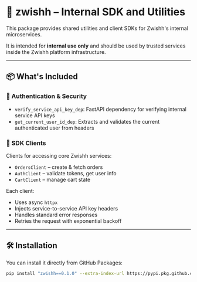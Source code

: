 # 🧰 zwishh – Internal SDK and Utilities

This package provides shared utilities and client SDKs for Zwishh's internal microservices.

It is intended for **internal use only** and should be used by trusted services inside the Zwishh platform infrastructure.

---

## 📦 What's Included

### 🔑 Authentication & Security
- `verify_service_api_key_dep`: FastAPI dependency for verifying internal service API keys
- `get_current_user_id_dep`: Extracts and validates the current authenticated user from headers

### 🧬 SDK Clients
Clients for accessing core Zwishh services:

- `OrdersClient` – create & fetch orders
- `AuthClient` – validate tokens, get user info
- `CartClient` – manage cart state

Each client:
- Uses async `httpx`
- Injects service-to-service API key headers
- Handles standard error responses
- Retries the request with exponential backoff

---

## 🛠 Installation

You can install it directly from GitHub Packages:

```bash
pip install "zwishh==0.1.0" --extra-index-url https://pypi.pkg.github.com/zwishh
